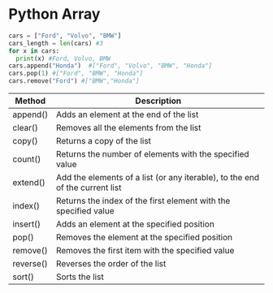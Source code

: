 # Python Array

```python
cars = ["Ford", "Volvo", "BMW"]
cars_length = len(cars) #3
for x in cars:
  print(x) #Ford, Volvo, BMW
cars.append("Honda")  #["Ford", "Volvo", "BMW", "Honda"]
cars.pop(1) #["Ford", "BMW", "Honda"]
cars.remove("Ford") #["BMW","Honda"]

```

|Method | Description |
|---|---|
|append() | Adds an element at the end of the list |
| clear()|	Removes all the elements from the list |
| copy()|	Returns a copy of the list |
| count()|	Returns the number of elements with the specified value |
| extend()|	Add the elements of a list (or any iterable), to the end of the current list |
| index()|	Returns the index of the first element with the specified value |
| insert()|	Adds an element at the specified position |
| pop()|	Removes the element at the specified position |
| remove()|	Removes the first item with the specified value |
| reverse()|	Reverses the order of the list |
| sort()|	Sorts the list |